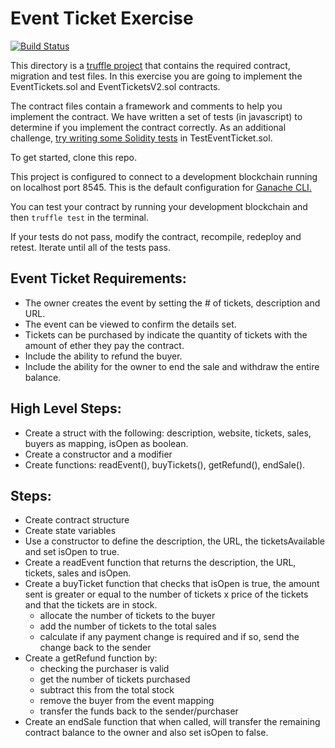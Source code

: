 # Event Ticket Exercise

[![Build Status](https://travis-ci.org/CA-bootcamp-s19/event-tickets-exercise-santteegt.svg?branch=master)](https://travis-ci.org/CA-bootcamp-s19/event-tickets-exercise-santteegt)

This directory is a [truffle project](https://truffleframework.com/docs/truffle/overview) that contains the required contract, migration and test files. In this exercise you are going to implement the EventTickets.sol and EventTicketsV2.sol contracts.

The contract files contain a framework and comments to help you implement the contract. We have written a set of tests (in javascript) to determine if you implement the contract correctly. As an additional challenge, [try writing some Solidity tests](https://truffleframework.com/docs/truffle/testing/writing-tests-in-solidity) in TestEventTicket.sol.

To get started, clone this repo.

This project is configured to connect to a development blockchain running on localhost port 8545. This is the default configuration for [Ganache CLI.](https://github.com/trufflesuite/ganache-cli)

You can test your contract by running your development blockchain and then `truffle test` in the terminal.

If your tests do not pass, modify the contract, recompile, redeploy and retest. Iterate until all of the tests pass.

## Event Ticket Requirements:

- The owner creates the event by setting the # of tickets, description and URL.
- The event can be viewed to confirm the details set.
- Tickets can be purchased by indicate the quantity of tickets with the amount of ether they pay the contract.
- Include the ability to refund the buyer.
- Include the ability for the owner to end the sale and withdraw the entire balance.


## High Level Steps:
- Create a struct with the following: description, website, tickets, sales, buyers as mapping, isOpen as boolean.
- Create a constructor and a modifier
- Create functions: readEvent(), buyTickets(), getRefund(), endSale().

## Steps:

- Create contract structure
- Create state variables
- Use a constructor to define the description, the URL, the ticketsAvailable and set isOpen to true.
- Create a readEvent function that returns the description, the URL, tickets, sales and isOpen.
- Create a buyTicket function that checks that isOpen is true, the amount sent is greater or equal to the number of tickets x price of the tickets and that the tickets are in stock.
  - allocate the number of tickets to the buyer
  - add the number of tickets to the total sales
  - calculate if any payment change is required and if so, send the change back to the sender
- Create a getRefund function by:
  - checking the purchaser is valid
  - get the number of tickets purchased
  - subtract this from the total stock
  - remove the buyer from the event mapping
  - transfer the funds back to the sender/purchaser
- Create an endSale function that when called, will transfer the remaining contract balance to the owner and also set isOpen to false.
